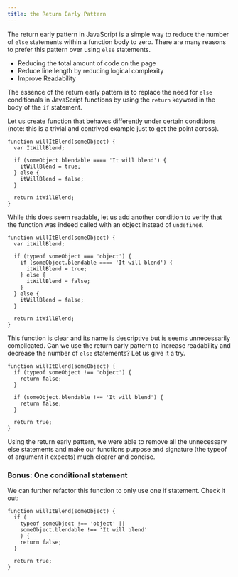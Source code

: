 ```yaml
---
title: the Return Early Pattern
---
```

The return early pattern in JavaScript is a simple way to reduce the number of `else` statements within a function body to zero. There are many reasons to prefer this pattern over using `else` statements.

*   Reducing the total amount of code on the page
*   Reduce line length by reducing logical complexity
*   Improve Readability

The essence of the return early pattern is to replace the need for `else` conditionals in JavaScript functions by using the `return` keyword in the body of the `if` statement.

Let us create function that behaves differently under certain conditions (note: this is a trivial and contrived example just to get the point across).

    function willItBlend(someObject) {
      var ItWillBlend;

      if (someObject.blendable ==== 'It will blend') {
        itWillBlend = true;
      } else {
        itWillBlend = false;
      }

      return itWillBlend;
    }

While this does seem readable, let us add another condition to verify that the function was indeed called with an object instead of `undefined`.

    function willItBlend(someObject) {
      var itWillBlend;

      if (typeof someObject === 'object') {
        if (someObject.blendable ==== 'It will blend') {
          itWillBlend = true;
        } else {
          itWillBlend = false;
        }
      } else {
        itWillBlend = false;
      }

      return itWillBlend;
    }

This function is clear and its name is descriptive but is seems unnecessarily complicated. Can we use the return early pattern to increase readability and decrease the number of `else` statements? Let us give it a try.

    function willItBlend(someObject) {
      if (typeof someObject !== 'object') {
        return false;
      }

      if (someObject.blendable !== 'It will blend') {
        return false;
      }

      return true;
    }

Using the return early pattern, we were able to remove all the unnecessary else statements and make our functions purpose and signature (the typeof of argument it expects) much clearer and concise.

### Bonus: One conditional statement

We can further refactor this function to only use one if statement. Check it out:

    function willItBlend(someObject) {
      if (
        typeof someObject !== 'object' ||
        someObject.blendable !== 'It will blend'
        ) {
        return false;
      }

      return true;
    }